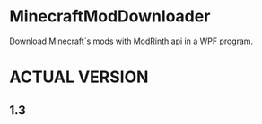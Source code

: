 # MinecraftModDownloader
Download Minecraft´s mods with ModRinth api in a WPF program. 

# ACTUAL VERSION
<h2> 1.3 </h2>
